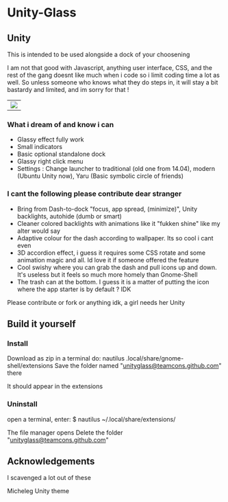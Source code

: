 # Unity-Glass

## Unity ##

This is intended to be used alongside a dock of your choosening

I am not that good with Javascript, anything user interface, CSS, and the rest of the gang doesnt like much when i code so i limit coding time a lot as well. So unless someone who knows what they do steps in, it will stay a bit bastardy and limited, and im sorry for that !


<div align="center">
  <table>
      <td><img src="https://github.com/teamcons/unity-glass/blob/main/images/screenshot.png" /></td>
  </table>
</div>



### What i dream of and know i can
- Glassy effect fully work
- Small indicators
- Basic optional standalone dock
- Glassy right click menu
- Settings : Change launcher to traditional (old one from 14.04), modern (Ubuntu Unity now), Yaru (Basic symbolic circle of friends)


### I cant the following please contribute dear stranger
- Bring from Dash-to-dock "focus, app spread, (minimize)", Unity backlights, autohide (dumb or smart)
- Cleaner colored backlights with animations like it "fukken shine" like my alter would say
- Adaptive colour for the dash according to wallpaper. Its so cool i cant even
- 3D accordion effect, i guess it requires some CSS rotate and some animation magic and all. Id love it if someone offered the feature
- Cool swishy where you can grab the dash and pull icons up and down. It's useless but it feels so much more homely than Gnome-Shell
- The trash can at the bottom. I guess it is a matter of putting the icon where the app starter is by default ? IDK

Please contribute or fork or anything idk, a girl needs her Unity







## Build it yourself

### Install
Download as zip
in a terminal do: nautilus .local/share/gnome-shell/extensions
Save the folder named "unityglass@teamcons.github.com" there

It should appear in the extensions

### Uninstall

open a terminal, enter:
$ nautilus ~/.local/share/extensions/

The file manager opens
Delete the folder "unityglass@teamcons.github.com"



## Acknowledgements

I scavenged a lot out of these

Micheleg
Unity theme
